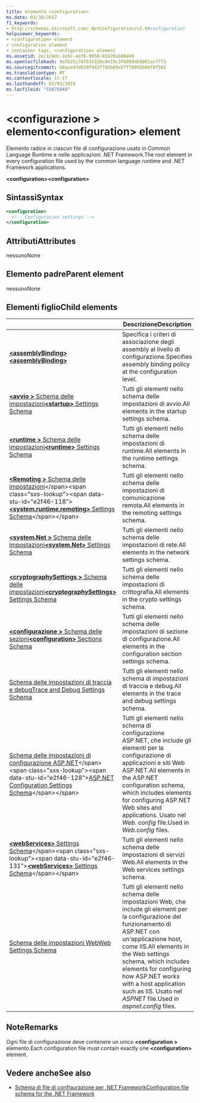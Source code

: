 ```yaml
---
title: elemento <configuration>
ms.date: 03/30/2017
f1_keywords:
- http://schemas.microsoft.com/.NetConfiguration/v2.0#configuration
helpviewer_keywords:
- <configuration> element
- configuration element
- container tags, <configuration> element
ms.assetid: 2ec1c9dc-2e5c-4ef0-9958-81670ab88449
ms.openlocfilehash: 9a7b25c74763c020c0e19c3f6099db9001acf773
ms.sourcegitcommit: b8ace47d839f943f785b89e2fff8092b0bf8f565
ms.translationtype: MT
ms.contentlocale: it-IT
ms.lasthandoff: 02/03/2019
ms.locfileid: "55675049"
---
```

# <a name="configuration-element"></a><span data-ttu-id="e2f46-102">\<configurazione > elemento</span><span class="sxs-lookup"><span data-stu-id="e2f46-102">\<configuration> element</span></span>

<span data-ttu-id="e2f46-103">Elemento radice in ciascun file di configurazione usato in Common Language Runtime e nelle applicazioni .NET Framework.</span><span class="sxs-lookup"><span data-stu-id="e2f46-103">The root element in every configuration file used by the common language runtime and .NET Framework applications.</span></span>

<span data-ttu-id="e2f46-104">**\<configuration>**</span><span class="sxs-lookup"><span data-stu-id="e2f46-104">**\<configuration>**</span></span>

## <a name="syntax"></a><span data-ttu-id="e2f46-105">Sintassi</span><span class="sxs-lookup"><span data-stu-id="e2f46-105">Syntax</span></span>

```xml
<configuration>
  <!-- Configuration settings -->
</configuration>
```

## <a name="attributes"></a><span data-ttu-id="e2f46-106">Attributi</span><span class="sxs-lookup"><span data-stu-id="e2f46-106">Attributes</span></span>

<span data-ttu-id="e2f46-107">nessuno</span><span class="sxs-lookup"><span data-stu-id="e2f46-107">None</span></span>

## <a name="parent-element"></a><span data-ttu-id="e2f46-108">Elemento padre</span><span class="sxs-lookup"><span data-stu-id="e2f46-108">Parent element</span></span>

<span data-ttu-id="e2f46-109">nessuno</span><span class="sxs-lookup"><span data-stu-id="e2f46-109">None</span></span>

## <a name="child-elements"></a><span data-ttu-id="e2f46-110">Elementi figlio</span><span class="sxs-lookup"><span data-stu-id="e2f46-110">Child elements</span></span>

|     | <span data-ttu-id="e2f46-111">Descrizione</span><span class="sxs-lookup"><span data-stu-id="e2f46-111">Description</span></span> |
| --- | ----------- |
| [<span data-ttu-id="e2f46-112">**\<assemblyBinding>**</span><span class="sxs-lookup"><span data-stu-id="e2f46-112">**\<assemblyBinding>**</span></span>](~/docs/framework/configure-apps/file-schema/assemblybinding-element-for-configuration.md) | <span data-ttu-id="e2f46-113">Specifica i criteri di associazione degli assembly al livello di configurazione.</span><span class="sxs-lookup"><span data-stu-id="e2f46-113">Specifies assembly binding policy at the configuration level.</span></span>|
| [<span data-ttu-id="e2f46-114">**\<avvio >** Schema delle impostazioni</span><span class="sxs-lookup"><span data-stu-id="e2f46-114">**\<startup>** Settings Schema</span></span>](~/docs/framework/configure-apps/file-schema/startup/index.md) | <span data-ttu-id="e2f46-115">Tutti gli elementi nello schema delle impostazioni di avvio.</span><span class="sxs-lookup"><span data-stu-id="e2f46-115">All elements in the startup settings schema.</span></span> |
| [<span data-ttu-id="e2f46-116">**\<runtime >** Schema delle impostazioni</span><span class="sxs-lookup"><span data-stu-id="e2f46-116">**\<runtime>** Settings Schema</span></span>](~/docs/framework/configure-apps/file-schema/runtime/index.md) | <span data-ttu-id="e2f46-117">Tutti gli elementi nello schema delle impostazioni di runtime.</span><span class="sxs-lookup"><span data-stu-id="e2f46-117">All elements in the runtime settings schema.</span></span> |
| <span data-ttu-id="e2f46-118">[**\<Remoting >** Schema delle impostazioni](https://docs.microsoft.com/previous-versions/dotnet/netframework-4.0/z415cf9a(v=vs.100))</span><span class="sxs-lookup"><span data-stu-id="e2f46-118">[**\<system.runtime.remoting>** Settings Schema](https://docs.microsoft.com/previous-versions/dotnet/netframework-4.0/z415cf9a(v=vs.100))</span></span> | <span data-ttu-id="e2f46-119">Tutti gli elementi nello schema delle impostazioni di comunicazione remota.</span><span class="sxs-lookup"><span data-stu-id="e2f46-119">All elements in the remoting settings schema.</span></span> |
| [<span data-ttu-id="e2f46-120">**\<system.Net >** Schema delle impostazioni</span><span class="sxs-lookup"><span data-stu-id="e2f46-120">**\<system.Net>** Settings Schema</span></span>](~/docs/framework/configure-apps/file-schema/network/index.md) | <span data-ttu-id="e2f46-121">Tutti gli elementi nello schema delle impostazioni di rete.</span><span class="sxs-lookup"><span data-stu-id="e2f46-121">All elements in the network settings schema.</span></span> |
| [<span data-ttu-id="e2f46-122">**\<cryptographySettings >** Schema delle impostazioni</span><span class="sxs-lookup"><span data-stu-id="e2f46-122">**\<cryptographySettings>** Settings Schema</span></span>](~/docs/framework/configure-apps/file-schema/cryptography/index.md) | <span data-ttu-id="e2f46-123">Tutti gli elementi nello schema delle impostazioni di crittografia.</span><span class="sxs-lookup"><span data-stu-id="e2f46-123">All elements in the crypto settings schema.</span></span> |
| [<span data-ttu-id="e2f46-124">**\<configurazione >** Schema delle sezioni</span><span class="sxs-lookup"><span data-stu-id="e2f46-124">**\<configuration>** Sections Schema</span></span>](~/docs/framework/configure-apps/file-schema/configuration-sections-schema.md) | <span data-ttu-id="e2f46-125">Tutti gli elementi nello schema delle impostazioni di sezione di configurazione.</span><span class="sxs-lookup"><span data-stu-id="e2f46-125">All elements in the configuration section settings schema.</span></span> |
| [<span data-ttu-id="e2f46-126">Schema delle impostazioni di traccia e debug</span><span class="sxs-lookup"><span data-stu-id="e2f46-126">Trace and Debug Settings Schema</span></span>](~/docs/framework/configure-apps/file-schema/trace-debug/index.md) | <span data-ttu-id="e2f46-127">Tutti gli elementi nello schema di impostazioni di traccia e debug.</span><span class="sxs-lookup"><span data-stu-id="e2f46-127">All elements in the trace and debug settings schema.</span></span> |
| <span data-ttu-id="e2f46-128">[Schema delle impostazioni di configurazione ASP.NET](https://docs.microsoft.com/previous-versions/dotnet/netframework-4.0/b5ysx397(v=vs.100))</span><span class="sxs-lookup"><span data-stu-id="e2f46-128">[ASP.NET Configuration Settings Schema](https://docs.microsoft.com/previous-versions/dotnet/netframework-4.0/b5ysx397(v=vs.100))</span></span> | <span data-ttu-id="e2f46-129">Tutti gli elementi nello schema di configurazione ASP.NET, che include gli elementi per la configurazione di applicazioni e siti Web ASP.NET.</span><span class="sxs-lookup"><span data-stu-id="e2f46-129">All elements in the ASP.NET configuration schema, which includes elements for configuring ASP.NET Web sites and applications.</span></span> <span data-ttu-id="e2f46-130">Usato nel *Web. config* file.</span><span class="sxs-lookup"><span data-stu-id="e2f46-130">Used in *Web.config* files.</span></span> |
| <span data-ttu-id="e2f46-131">[**\<webServices>** Settings Schema](https://docs.microsoft.com/previous-versions/dotnet/netframework-4.0/cctwteet(v=vs.100))</span><span class="sxs-lookup"><span data-stu-id="e2f46-131">[**\<webServices>** Settings Schema](https://docs.microsoft.com/previous-versions/dotnet/netframework-4.0/cctwteet(v=vs.100))</span></span> | <span data-ttu-id="e2f46-132">Tutti gli elementi nello schema delle impostazioni di servizi Web.</span><span class="sxs-lookup"><span data-stu-id="e2f46-132">All elements in the Web services settings schema.</span></span> |
| [<span data-ttu-id="e2f46-133">Schema delle impostazioni Web</span><span class="sxs-lookup"><span data-stu-id="e2f46-133">Web Settings Schema</span></span>](~/docs/framework/configure-apps/file-schema/web/index.md) | <span data-ttu-id="e2f46-134">Tutti gli elementi nello schema delle impostazioni Web, che include gli elementi per la configurazione del funzionamento di ASP.NET con un'applicazione host, come IIS.</span><span class="sxs-lookup"><span data-stu-id="e2f46-134">All elements in the Web settings schema, which includes elements for configuring how ASP.NET works with a host application such as IIS.</span></span> <span data-ttu-id="e2f46-135">Usato nel *ASPNET* file.</span><span class="sxs-lookup"><span data-stu-id="e2f46-135">Used in *aspnet.config* files.</span></span> |

## <a name="remarks"></a><span data-ttu-id="e2f46-136">Note</span><span class="sxs-lookup"><span data-stu-id="e2f46-136">Remarks</span></span>

<span data-ttu-id="e2f46-137">Ogni file di configurazione deve contenere un unico  **\<configuration >** elemento.</span><span class="sxs-lookup"><span data-stu-id="e2f46-137">Each configuration file must contain exactly one **\<configuration>** element.</span></span>

## <a name="see-also"></a><span data-ttu-id="e2f46-138">Vedere anche</span><span class="sxs-lookup"><span data-stu-id="e2f46-138">See also</span></span>

- [<span data-ttu-id="e2f46-139">Schema di file di configurazione per .NET Framework</span><span class="sxs-lookup"><span data-stu-id="e2f46-139">Configuration file schema for the .NET Framework</span></span>](~/docs/framework/configure-apps/file-schema/index.md)
